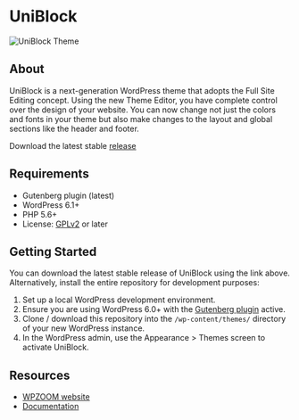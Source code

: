 # UniBlock

![UniBlock Theme](https://demo.wpzoom.com/uniblock/wp-content/themes/uniblock/assets/admin/img/uniblock.png)


## About

UniBlock is a next-generation WordPress theme that adopts the Full Site Editing concept. Using the new Theme Editor, you have complete control over the design of your website. You can now change not just the colors and fonts in your theme but also make changes to the layout and global sections like the header and footer.

Download the latest stable [release](https://github.com/wpzoom/uniblock/releases)


## Requirements

- Gutenberg plugin (latest)
- WordPress 6.1+
- PHP 5.6+
- License: [GPLv2](http://www.gnu.org/licenses/gpl-2.0.html) or later

## Getting Started

You can download the latest stable release of UniBlock using the link above. Alternatively, install the entire repository for development purposes:

1. Set up a local WordPress development environment.
2. Ensure you are using WordPress 6.0+ with the [Gutenberg plugin](https://wordpress.org/plugins/gutenberg/) active.
3. Clone / download this repository into the `/wp-content/themes/` directory of your new WordPress instance.
4. In the WordPress admin, use the Appearance > Themes screen to activate UniBlock.


## Resources

- [WPZOOM website](https://www.wpzoom.com/)
- [Documentation](https://www.wpzoom.com/documentation/uniblock/)
